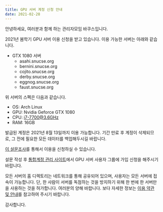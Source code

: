```yaml
---
title: GPU 서버 계정 신청 안내
date: 2021-02-28
---
```


안녕하세요, 여러분과 함께 하는 관리자모임 바쿠스입니다.

2021년 봄학기 GPU 서버 이용 신청을 받고 있습니다. 이용 가능한 서버는 아래와 같습니다.

- GTX 1080 서버
  - asahi.snucse.org
  - bernini.snucse.org
  - cojito.snucse.org
  - derby.snucse.org
  - eggnog.snucse.org
  - faust.snucse.org

위 서버의 스펙은 다음과 같습니다.

- OS: Arch Linux
- GPU: Nvidia Geforce GTX 1080
- CPU: i7-7700@3.6GHz
- RAM: 16GB

발급된 계정은 2021년 8월 13일까지 이용 가능합니다. 기간 만료 후 계정이 삭제되므로, 그 전에 필요한
모든 데이터를 백업해두시길 바랍니다.

[이 설문조사](https://forms.gle/TKPMWhBaE915XWPT6)를 통해서 이용을 신청하실 수 있습니다.

설문 작성 후 [통합계정 관리 사이트](https://id.snucse.org/group)에서 GPU 서버 사용자 그룹에 가입 신청을 해주시기 바랍니다.

모든 서버의 홈 디렉토리는 네트워크를 통해 공유되어 있으며, 사용자는 모든 서버에 접속이 가능합니다. 단, 한 사람이 서버를 독점하는 것을 방지하기 위해 한 번에 한 서버만을 사용하는 것을 허가합니다. 여러분의 양해 바랍니다. 보다 자세한 정보는 [이용 약관 및 안내](/etc/gpu-server-user-agreement/)를 참고하여 주시기 바랍니다.

감사합니다.

